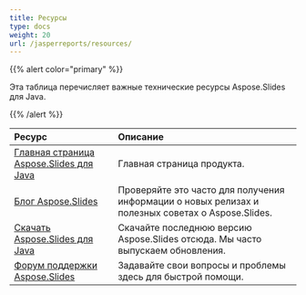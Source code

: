 ```yaml
---
title: Ресурсы
type: docs
weight: 20
url: /jasperreports/resources/
---
```


{{% alert color="primary" %}} 

Эта таблица перечисляет важные технические ресурсы Aspose.Slides для Java. 

{{% /alert %}} 

|**Ресурс**|**Описание**|
| :- | :- |
|[Главная страница Aspose.Slides для Java](https://products.aspose.com/slides/jasperreports/)|Главная страница продукта.|
|[Блог Aspose.Slides](https://blog.aspose.com/category/slides/)|Проверяйте это часто для получения информации о новых релизах и полезных советах о Aspose.Slides.|
|[Скачать Aspose.Slides для Java](https://downloads.aspose.com/slides/jasperreport)|Скачайте последнюю версию Aspose.Slides отсюда. Мы часто выпускаем обновления.|
|[Форум поддержки Aspose.Slides](https://forum.aspose.com/c/slides/11)|Задавайте свои вопросы и проблемы здесь для быстрой помощи.|
